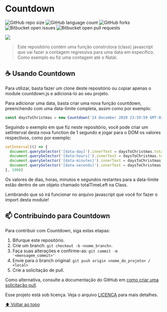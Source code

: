 # Countdown

![GitHub repo size](https://img.shields.io/github/repo-size/phedrakeson/countdown?style=for-the-badge)
![GitHub language count](https://img.shields.io/github/languages/count/phedrakeson/countdown?style=for-the-badge)
![GitHub forks](https://img.shields.io/github/forks/phedrakeson/countdown?style=for-the-badge)
![Bitbucket open issues](https://img.shields.io/bitbucket/issues/phedrakeson/countdown?style=for-the-badge)
![Bitbucket open pull requests](https://img.shields.io/bitbucket/pr-raw/phedrakeson/countdown?style=for-the-badge)

![](https://i.gyazo.com/759d222ced3e894ac790e168cef37bf5.gif)

> Este repositório contém uma função construtora (class) javascript que vai fazer a contagem regressiva para uma data em específico. Como exemplo eu fiz uma contagem até o Natal.


## ☕ Usando Countdown

Para utilizar, basta fazer um clone deste repositório ou copiar apenas o module countdown.js e adicioná-lo ao seu projeto.

Para adicionar uma data, basta criar uma nova função countdown, preenchendo com uma data-limite completa, assim como por exemplo:

```javascript
const daysToChristmas = new Countdown('24 December 2020 23:59:59 GMT-0300');

```

Seguindo o exemplo em que fiz neste repositório, você pode criar um setInterval desta nova function de 1 segundo e jogar para o DOM os valores respectivos, como por exemplo:

```javascript
setInterval(() => {
  document.querySelector('[data-day]').innerText = daysToChristmas.totalTimeLeft.days;
  document.querySelector('[data-hours]').innerText = daysToChristmas.totalTimeLeft.hours;
  document.querySelector('[data-minutes]').innerText = daysToChristmas.totalTimeLeft.minutes;
  document.querySelector('[data-seconds]').innerText = daysToChristmas.totalTimeLeft.seconds;
}, 1000)

```

Os valores de dias, horas, minutos e segundos restantes para a data-limite estão dentro de um objeto chamado totalTimeLeft na Class.

Lembrando que só irá funcionar no arquivo javascript que você for fazer o import desta module!

## 📫 Contribuindo para Countdown
Para contribuir com Countdown, siga estas etapas:

1. Bifurque este repositório.
2. Crie um branch: `git checkout -b <nome_branch>`.
3. Faça suas alterações e confirme-as: `git commit -m '<mensagem_commit>'`
4. Envie para o branch original: `git push origin <nome_do_projeto> / <local>`
5. Crie a solicitação de pull.

Como alternativa, consulte a documentação do GitHub em [como criar uma solicitação pull](https://help.github.com/en/github/collaborating-with-issues-and-pull-requests/creating-a-pull-request).


Esse projeto está sob licença. Veja o arquivo [LICENÇA](LICENSE.md) para mais detalhes.

[⬆ Voltar ao topo](#nome-do-projeto)<br>
